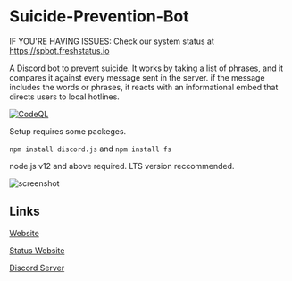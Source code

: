 # Suicide-Prevention-Bot


IF YOU'RE HAVING ISSUES: Check our system status at https://spbot.freshstatus.io 

A Discord bot to prevent suicide. It works by taking a list of phrases, and it compares it against every message sent in the server. if the message includes the words or phrases, it reacts with an informational embed that directs users to local hotlines.

[![CodeQL](https://github.com/Bobrobot1/Suicide-Prevention-Bot/actions/workflows/codeql-analysis.yml/badge.svg?branch=main)](https://github.com/Bobrobot1/Suicide-Prevention-Bot/actions/workflows/codeql-analysis.yml)

Setup requires some packeges.

```npm install discord.js```
and
```npm install fs```

node.js v12 and above required. LTS version reccommended.


![screenshot](https://spbot.ml/sc2.png)

## Links
[Website](https://spbot.ml)

[Status Website](https://spbot.freshstatus.io )

[Discord Server](https://discord.com/invite/YHvfUqVgWS)
